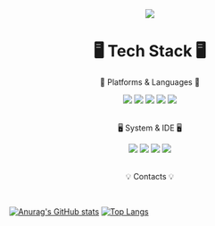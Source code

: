 <div align=center>
        <img src="https://capsule-render.vercel.app/api?type=transparent&text=[hochan11l1l's%20Github]&animation=twinkling&fontSize=70&fontColor=4B4B77" />
</div>

<div align=center>
        <h1>🖥️ Tech Stack 🖥️</h1>
        <p>📖 Platforms & Languages 📖</p>
</div>

<div align="center">
        <img src="https://img.shields.io/badge/JAVA-FF7800?style=flat&logo=java&logoColor=white" />
        <img src="https://img.shields.io/badge/Python-3776AB?style=flat&logo=python&logoColor=white" />
        <img src="https://img.shields.io/badge/YOLO-00FFFF?style=flat&logo=YOLO&logoColor=black" />
        <img src="https://img.shields.io/badge/Anaconda-44A833?style=flat&logo=anaconda&logoColor=white" />
        <img src="https://img.shields.io/badge/Android-3DDC84?style=flat&logo=android&logoColor=white" />
</div>

<br>

<div align=center>
        <p>🖥️ System & IDE 🖥️</p>
</div>
<div align="center">
        <img src="https://img.shields.io/badge/macOS-000000?style=flat&logo=macos&logoColor=white" />
        <img src="https://img.shields.io/badge/PyCharm-000000?style=flat&logo=pycharm&logoColor=white" />
        <img src="https://img.shields.io/badge/JetBrains-000000?style=flat&logo=jetbrains&logoColor=white" />
        <img src="https://img.shields.io/badge/Android%20Studio-3DDC84?style=flat&logo=androidstudio&logoColor=white" />
</div>

<br>

<div align=center>
        <p>💡 Contacts 💡</p>
</div>

                
<br>

[![Anurag's GitHub stats](https://github-readme-stats.vercel.app/api?username=hochan11l1l)](https://github.com/hochan11l1l?tab=repositories)
[![Top Langs](https://github-readme-stats.vercel.app/api/top-langs/?username=hochan11l1l)](https://github.com/hochan11l1l?tab=repositories)
